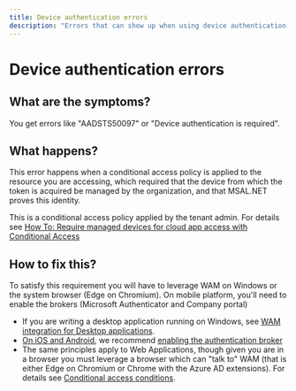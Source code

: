 ```yaml
---
title: Device authentication errors
description: "Errors that can show up when using device authentication with MSAL.NET."
---
```


# Device authentication errors

## What are the symptoms?

You get errors like "AADSTS50097" or "Device authentication is required".

## What happens?

This error happens when a conditional access policy is applied to the resource you are accessing, which required that the device from which the token is acquired be managed by the organization, and that MSAL.NET proves this identity.

This is a conditional access policy applied by the tenant admin. For details see [How To: Require managed devices for cloud app access with Conditional Access](/azure/active-directory/conditional-access/require-managed-devices)

## How to fix this?

To satisfy this requirement you will have to leverage WAM on Windows or the system browser (Edge on Chromium). On mobile platform, you'll need to enable the brokers (Microsoft Authenticator and Company portal)

- If you are writing a desktop application running on Windows, see [WAM integration for Desktop applications](../../acquiring-tokens/desktop-mobile/wam.md).
- [On iOS and Android](../../acquiring-tokens/desktop-mobile/xamarin.md), we recommend [enabling the authentication broker](/azure/active-directory/develop/msal-net-use-brokers-with-xamarin-apps)
- The same principles apply to Web Applications, though given you are in a browser you must leverage a browser which can "talk to" WAM (that is either Edge on Chromium or Chrome with the Azure AD extensions). For details see [Conditional access conditions](/azure/active-directory/conditional-access/concept-conditional-access-conditions#chrome-support).
